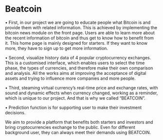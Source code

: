 # Beatcoin
•	First, in our project we are going to educate people what Bitcoin is and provide them with related information. This is achieved by implementing the bitcoin news module on the front page. Users are able to learn more about the recent information of bitcoin and thus get to know how to benefit from it. This home page is mainly designed for starters. If they want to know more, they have to sign up to get more information.

•	Second, visualize history data of 4 popular cryptocurrency exchanges. This is a customised interface, which enables users to select the time phase, the types of currencies,  and therefore make their own comparison and analysis. All the works aims at improving the acceptance of digital assets and trying to influence more companies and more people. 

•	Third, steaming virtual currency’s real-time price and exchange rates, with sound and dynamic effects when currency changed, working as a reminder, which is unique to our project. And that is why we called “BEATCOIN”.

•	Prediction function is for supporting user to make their investment decisions. 

We aim to provide a platform that benefits both starters and investors and bring cryptocurrencies exchange to the public. Even for different background user, they can always meet their demands using BEATCOIN.
